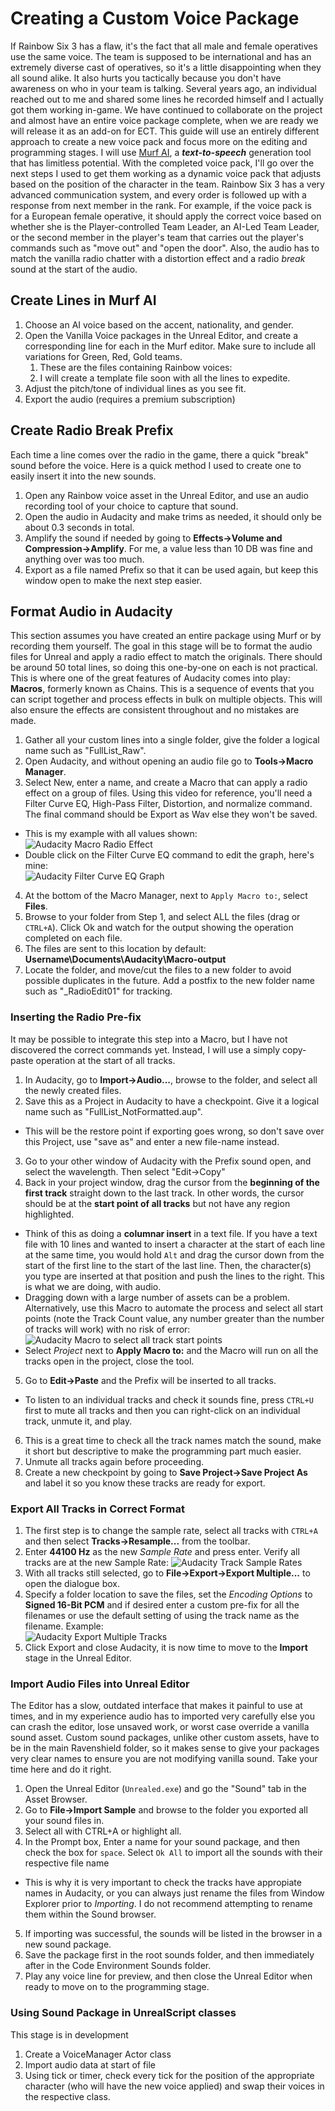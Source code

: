 # Creating a Custom Voice Package
If Rainbow Six 3 has a flaw, it's the fact that all male and female operatives use the same voice. The team is supposed to be international and has an extremely diverse cast of operatives, so it's a little disappointing when they all sound alike. It also hurts you tactically because you don't have awareness on who in your team is talking. Several years ago, an individual reached out to me and shared some lines he recorded himself and I actually got them working in-game. We have continued to collaborate on the project and almost have an entire voice package complete, when we are ready we will release it as an add-on for ECT. This guide will use an entirely different approach to create a new voice pack and focus more on the editing and programming stages. I will use [Murf AI](https://murf.ai/), a ***text-to-speech*** generation tool that has limitless potential. With the completed voice pack, I'll go over the next steps I used to get them working as a dynamic voice pack that adjusts based on the position of the character in the team. Rainbow Six 3 has a very advanced communication system, and every order is followed up with a response from next member in the rank. For example, if the voice pack is for a European female operative, it should apply the correct voice based on whether she is the Player-controlled Team Leader, an AI-Led Team Leader, or the second member in the player's team that carries out the player's commands such as "move out" and "open the door". Also, the audio has to match the vanilla radio chatter with a distortion effect and a radio *break* sound at the start of the audio.

## Create Lines in Murf AI
1. Choose an AI voice based on the accent, nationality, and gender.
2. Open the Vanilla Voice packages in the Unreal Editor, and create a corresponding line for each in the Murf editor. Make sure to include all variations for Green, Red, Gold teams. 
   1. These are the files containing Rainbow voices:
   2. I will create a template file soon with all the lines to expedite. 
3. Adjust the pitch/tone of individual lines as you see fit.
4. Export the audio (requires a premium subscription)

## Create Radio Break Prefix
Each time a line comes over the radio in the game, there a quick "break" sound before the voice. Here is a quick method I used to create one to easily insert it into the new sounds.
1. Open any Rainbow voice asset in the Unreal Editor, and use an audio recording tool of your choice to capture that sound. 
2. Open the audio in Audacity and make trims as needed, it should only be about 0.3 seconds in total. 
3. Amplify the sound if needed by going to **Effects->Volume and Compression->Amplify**. For me, a value less than 10 DB was fine and anything over was too much.
4. Export as a file named Prefix so that it can be used again, but keep this window open to make the next step easier.  

## Format Audio in Audacity
This section assumes you have created an entire package using Murf or by recording them yourself. The goal in this stage will be to format the audio files for Unreal and apply a radio effect to match the originals. There should be around 50 total lines, so doing this one-by-one on each is not practical. This is where one of the great features of Audacity comes into play: **Macros**, formerly known as Chains. This is a sequence of events that you can script together and process effects in bulk on multiple objects. This will also ensure the effects are consistent throughout and no mistakes are made.

1. Gather all your custom lines into a single folder, give the folder a logical name such as "FullList_Raw".
2. Open Audacity, and without opening an audio file go to **Tools->Macro Manager**.
3. Select New, enter a name, and create a Macro that can apply a radio effect on a group of files. Using this video for reference, you'll need a Filter Curve EQ, High-Pass Filter, Distortion, and normalize command. The final command should be Export as Wav else they won't be saved. 
* This is my example with all values shown:
![Audacity Macro Radio Effect](../Assets/Images/AudacityMacroManager.PNG)
* Double click on the Filter Curve EQ command to edit the graph, here's mine:  
![Audacity Filter Curve EQ Graph](../Assets/Images/Audacity_FilterCurveEQ.PNG)
4. At the bottom of the Macro Manager, next to `Apply Macro to:`, select **Files**.
2. Browse to your folder from Step 1, and select ALL the files (drag or `CTRL+A`). Click Ok and watch for the output showing the operation completed on each file.
3. The files are sent to this location by default: **Username\Documents\Audacity\Macro-output**
4. Locate the folder, and move/cut the files to a new folder to avoid possible duplicates in the future. Add a postfix to the new folder name such as "_RadioEdit01" for tracking.  

### Inserting the Radio Pre-fix
It may be possible to integrate this step into a Macro, but I have not discovered the correct commands yet. Instead, I will use a simply copy-paste operation at the start of all tracks.
1. In Audacity, go to **Import->Audio...**, browse to the folder, and select all the newly created files. 
2. Save this as a Project in Audacity to have a checkpoint. Give it a logical name such as "FullList_NotFormatted.aup".
* This will be the restore point if exporting goes wrong, so don't save over this Project, use "save as" and enter a new file-name instead.
3.  Go to your other window of Audacity with the Prefix sound open, and select the wavelength. Then select "Edit->Copy"
4.  Back in your project window, drag the cursor from the **beginning of the first track** straight down  to the last track. In other words, the cursor should be at the **start point of all tracks** but not have any region highlighted. 
* Think of this as doing a **columnar insert** in a text file. If you have a text file with 10 lines and wanted to insert a character at the start of each line at the same time, you would hold `Alt` and drag the cursor down from the start of the first line to the start of the last line. Then, the character(s) you type are inserted at that position and push the lines to the right. This is what we are doing, with audio. 
* Dragging down with a large number of assets can be a problem. Alternatively, use this Macro to automate the process and select all start points (note the Track Count value, any number greater than the number of tracks will work) with no risk of error:
![Audacity Macro to select all track start points](../Assets/Images/AudacityMacro_SelectStartAll.PNG)  
* Select *Project* next to **Apply Macro to:** and the Macro will run on all the tracks open in the project, close the tool.
5. Go to **Edit->Paste** and the Prefix will be inserted to all tracks. 
* To listen to an individual tracks and check it sounds fine, press `CTRL+U` first to mute all tracks and then you can right-click on an individual track, unmute it, and play. 
6. This is a great time to check all the track names match the sound, make it short but descriptive to make the programming part much easier. 
7. Unmute all tracks again before proceeding.
8. Create a new checkpoint by going to **Save Project->Save Project As** and label it so you know these tracks are ready for export. 

### Export All Tracks in Correct Format

1. The first step is to change the sample rate, select all tracks with `CTRL+A` and then select **Tracks->Resample...** from the toolbar.
2. Enter **44100 Hz**  as the new *Sample Rate* and press enter. Verify all tracks are at the new Sample Rate:
![Audacity Track Sample Rates](../Assets/Images/Audacity_SampleRate.PNG)  
3. With all tracks still selected, go to **File->Export->Export Multiple...** to open the dialogue box.
4. Specify a folder location to save the files, set the *Encoding Options* to **Signed 16-Bit PCM** and if desired enter a custom pre-fix for all the filenames or use the default setting of using the track name as the filename. Example:  
![Audacity Export Multiple Tracks](../Assets/Images/Audacity_ExportingFiles.PNG)
5. Click Export and close Audacity, it is now time to move to the **Import** stage in the Unreal Editor.

### Import Audio Files into Unreal Editor
The Editor has a slow, outdated interface that makes it painful to use at times, and in my experience audio has to imported very carefully else you can crash the editor, lose unsaved work, or worst case override a vanilla sound asset. Custom sound packages, unlike other custom assets, have to be in the main Ravenshield folder, so it makes sense to give your packages very clear names to ensure you are not modifying vanilla sound. Take your time here and do it right. 
1. Open the Unreal Editor (`Unrealed.exe`) and go the "Sound" tab in the Asset Browser.
2. Go to **File->Import Sample** and browse to the folder you exported all your sound files in. 
3. Select all with CTRL+A or highlight all. 
4. In the Prompt box, Enter a name for your sound package, and then check the box for `space`. Select `Ok All` to import all the sounds with their respective file name
* This is why it is very important to check the tracks have appropiate names in Audacity, or you can always just rename the files from Window Explorer prior to *Importing*. I do not recommend attempting to rename them within the Sound browser.
5. If importing was successful, the sounds will be listed in the browser in a new sound package.
6. Save the package first in the root sounds folder, and then immediately after in the Code Environment Sounds folder.
7. Play any voice line for preview, and then close the Unreal Editor when ready to move on to the programming stage.

### Using Sound Package in UnrealScript classes
This stage is in development
1. Create a VoiceManager Actor class
2. Import audio data at start of file
3. Using tick or timer, check every tick for the position of the appropriate character (who will have the new voice applied) and swap their voices in the respective class. 